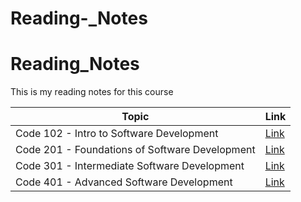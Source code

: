 # Reading-_Notes

# Reading_Notes


This is my reading notes for this course 




| Topic      | Link |
| ---------- | ----------- |
|  Code 102 - Intro to Software Development|[Link](https://hamzaqahoush.github.io/reading-notes-101/)|
|  Code 201 - Foundations of Software Development|[Link](https://hamzaqahoush.github.io/Reading_Notes-201/)|
| Code 301 - Intermediate Software Development|[Link](https://hamzaqahoush.github.io/Reading-notes-301/)|
|   Code 401 - Advanced Software Development|[Link](https://hamzaqahoush.github.io/Reading-Notes-401/)|




